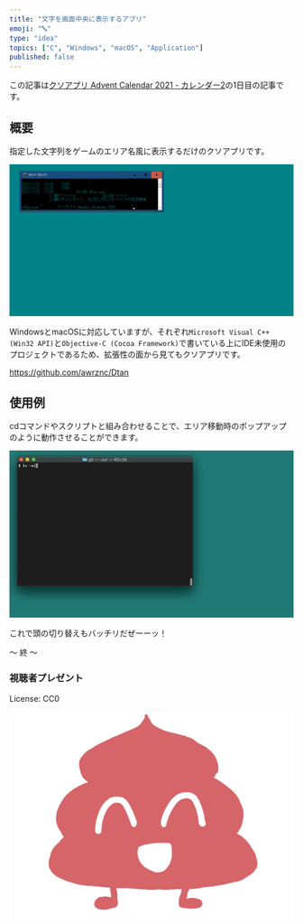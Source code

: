 ```yaml
---
title: "文字を画面中央に表示するアプリ"
emoji: "🔤"
type: "idea"
topics: ["C", "Windows", "macOS", "Application"]
published: false
---
```


この記事は[クソアプリ Advent Calendar 2021 - カレンダー2](https://qiita.com/advent-calendar/2021/kuso-app)の1日目の記事です。


## 概要

指定した文字列をゲームのエリア名風に表示するだけのクソアプリです。

![kuso_app_ac_2021.gif](/images/0d85576275f360/kuso_app_ac_2021.gif)

WindowsとmacOSに対応していますが、それぞれ`Microsoft Visual C++ (Win32 API)`と`Objective-C (Cocoa Framework)`で書いている上にIDE未使用のプロジェクトであるため、拡張性の面から見てもクソアプリです。

https://github.com/awrznc/Dtan


## 使用例

cdコマンドやスクリプトと組み合わせることで、エリア移動時のポップアップのように動作させることができます。

![display_project_name.gif](/images/0d85576275f360/display_project_name.gif)

これで頭の切り替えもバッチリだぜーーッ！

〜 終 〜


### 視聴者プレゼント

License: CC0

![unchi.png](/images/0d85576275f360/unchi.png)
